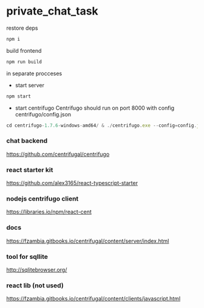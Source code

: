 # private_chat_task

restore deps

```javascript
npm i
```

build frontend

```javascript
npm run build
```

in separate procceses
- start server

```javascript
npm start
```

- start centrifugo
Centrifugo should run on port 8000 with config centrifugo/config.json

```javascript
cd centrifugo-1.7.6-windows-amd64/ & ./centrifugo.exe --config=config.json
```

### chat backend
https://github.com/centrifugal/centrifugo

### react starter kit
https://github.com/alex3165/react-typescript-starter


### nodejs centrifugo client
https://libraries.io/npm/react-cent

### docs
https://fzambia.gitbooks.io/centrifugal/content/server/index.html

### tool for sqllite
http://sqlitebrowser.org/

### react lib (not used)
https://fzambia.gitbooks.io/centrifugal/content/clients/javascript.html
